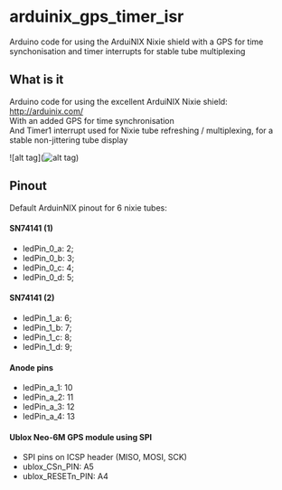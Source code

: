 # arduinix_gps_timer_isr
Arduino code for using the ArduiNIX Nixie shield with a GPS for time synchonisation and timer interrupts for stable tube multiplexing

## What is it
Arduino code for using the excellent ArduiNIX Nixie shield: http://arduinix.com/  
With an added GPS for time synchronisation  
And Timer1 interrupt used for Nixie tube refreshing / multiplexing, for a stable non-jittering tube display

![alt tag](![alt tag](https://raw.githubusercontent.com/username/projectname/branch/path/to/img.png))

## Pinout
Default ArduinNIX pinout for 6 nixie tubes:
#### SN74141 (1)
- ledPin_0_a: 2;
- ledPin_0_b: 3;
- ledPin_0_c: 4;
- ledPin_0_d: 5;

#### SN74141 (2)
- ledPin_1_a: 6;
- ledPin_1_b: 7;
- ledPin_1_c: 8;
- ledPin_1_d: 9;

#### Anode pins
- ledPin_a_1: 10
- ledPin_a_2: 11
- ledPin_a_3: 12
- ledPin_a_4: 13

#### Ublox Neo-6M GPS module using SPI 
- SPI pins on ICSP header (MISO, MOSI, SCK)
- ublox_CSn_PIN: A5
- ublox_RESETn_PIN: A4


